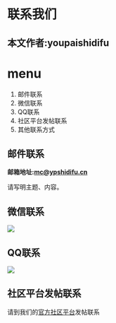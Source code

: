 # 联系我们
## 本文作者:youpaishidifu
# menu
1. 邮件联系
2. 微信联系
3. QQ联系
4. 社区平台发帖联系
5. 其他联系方式

## 邮件联系
 **邮箱地址:[mc@ypshidifu.cn](mailto:mc@ypshidifu.cn)**
 
 请写明主题、内容。

 ## 微信联系  
![](https://img.yunr.us.kg/api/cfile/AgACAgUAAyEGAASO2xA4AAMWZwEuqiR8jWo3eBwAAZjkIRzO9a0xAAKOwzEb95gJVN48BqVBdwRqAQADAgADdwADNgQ)

## QQ联系
![](https://img.yunr.us.kg/api/cfile/AgACAgUAAyEGAASO2xA4AAMXZwEvw1Tmxk4Xwynh0zas0IVlgl0AApPDMRv3mAlUAWyyUalNZToBAAMCAAN5AAM2BA)

## 社区平台发帖联系
请到我们的[官方社区平台](https://bbs.ypshidifu.cn/index.php)发帖联系
